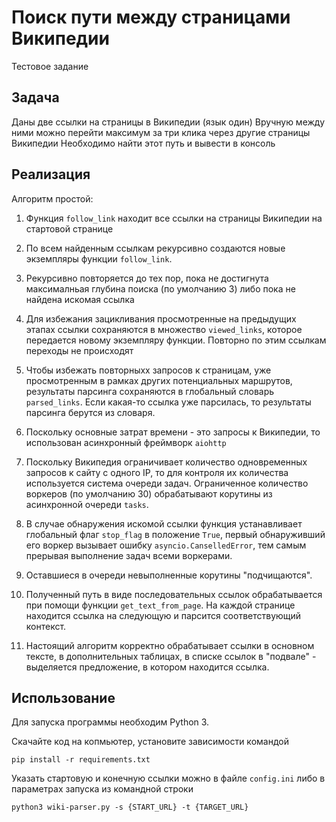 # Поиск пути между страницами Википедии

Тестовое задание

## Задача

Даны две ссылки на страницы в Википедии (язык один)
Вручную между ними можно перейти максимум за три клика через другие страницы Википедии
Необходимо найти этот путь и вывести в консоль

## Реализация

Алгоритм простой:
    
1. Функция `follow_link` находит все ссылки на страницы Википедии на стартовой странице
    
2. По всем найденным ссылкам рекурсивно создаются новые экземпляры функции `follow_link`.

3. Рекурсивно повторяется до тех пор, пока не достигнута максималньая глубина поиска (по умолчанию 3) либо пока не найдена искомая ссылка

4. Для избежания зацикливания просмотренные на предыдущих этапах ссылки сохраняются в множество `viewed_links`, которое передается новому экземпляру функции. Повторно по этим ссылкам переходы не происходят

5. Чтобы избежать повторныхх запросов к страницам, уже просмотренным в рамках других потенциальных маршрутов, результаты парсинга сохраняются в глобальный словарь `parsed_links`. Если какая-то ссылка уже парсилась, то результаты парсинга берутся из словаря.

6. Поскольку основные затрат времени - это запросы к Википедии, то использован асинхронный фреймворк `aiohttp`

7. Поскольку Википедия ограничивает количество одновременных запросов к сайту с одного IP, то для контроля их количества используется система очереди задач. Ограниченное количество воркеров (по умолчанию 30) обрабатывают корутины из асинхронной очереди `tasks`.

8. В случае обнаружения искомой ссылки функция устанавливает глобальный флаг `stop_flag` в положение `True`, первый обнаруживший его воркер вызывает ошибку `asyncio.CanselledError`, тем самым прерывая выполнение задач всеми воркерами.

9. Оставшиеся в очереди невыполненные корутины "подчищаются".

10. Полученный путь в виде последовательных ссылок обрабатывается при помощи функции `get_text_from_page`. На каждой странице находится ссылка на следующую и парсится соответствующий контекст.

11. Настоящий алгоритм корректно обрабатывает ссылки в основном тексте, в дополнительных таблицах, в списке ссылок в "подвале" - выделяется предложение, в котором находится ссылка.

## Использование

Для запуска программы необходим Python 3.

Скачайте код на копмьютер, установите зависимости командой

```
pip install -r requirements.txt
```

Указать стартовую и конечную ссылки можно в файле `config.ini` либо в параметрах запуска из командной строки

```
python3 wiki-parser.py -s {START_URL} -t {TARGET_URL} 
```
